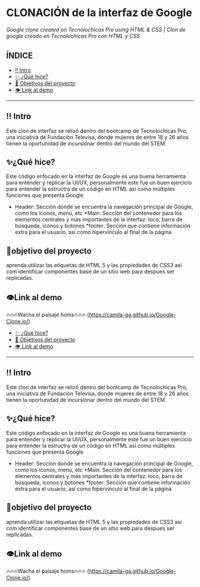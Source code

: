 
# CLONACIÓN de la interfaz de Google 
###### Google clone created on Tecnolochicas Pro using HTML &amp; CSS | Clon de google creado en Tecnolochicas Pro con HTML y CSS

## ÍNDICE 
* [‼ Intro](https://github.com/Camila-GA/Google-Clone.io/blob/main/README.md#-intro)
* [✨ ¿Qué hice?](https://github.com/Camila-GA/Google-Clone.io/blob/main/README.md#qu%C3%A9-hice)
* [🐠 Objetivos del proyecto](https://github.com/Camila-GA/Google-Clone.io/blob/main/README.md#objetivo-del-proyecto)
* [👁 Link al demo](https://github.com/Camila-GA/Google-Clone.io/blob/main/README.md#link-al-demo)

***

## ‼ Intro
   Este clon de interfaz se relizó dentro del bootcamp de Tecnolochicas Pro, una iniciativa de Fundación Televisa, donde mujeres de entre 18 y 26 años tienen la oportunidad de incursionar dentro del mundo del STEM. 

## ✨¿Qué hice?
Este código enfocado en la interfaz de Google es una buena herramienta para entender y replicar la UI/UX, personalmente este fue un buen ejercicio para entender la estructra de un código en HTML así como múltiples funciones que presenta Google

* Header: Sección donde se encuentra la navegación principal de Google, como los íconos, menú, etc
*Main: Sección del contenedor para los elementos centrales y más importantes de la interfaz: loco, barra de búsqueda, íconos y botones
*footer: Sección que contiene información extra para el usuario, así como hipervínculo al final de la página 

## 🐠objetivo del proyecto 
aprenda utilizar las etiquetas de HTML 5 y las propiedades de CSS3 asi com identificar componentes base de un sitio web para despues ser replicadas.

## 👁Link al demo
🔥🔥🔥Wacha el paisaje homs🔥🔥🔥
(https://camila-ga.github.io/Google-Clone.io/)
* [✨ ¿Qué hice?](https://github.com/Camila-GA/Google-Clone.io/blob/main/README.md#qu%C3%A9-hice)
* [🐠 Objetivos del proyecto](https://github.com/Camila-GA/Google-Clone.io/blob/main/README.md#objetivo-del-proyecto)
* [👁 Link al demo](https://github.com/Camila-GA/Google-Clone.io/blob/main/README.md#link-al-demo)

***

## ‼ Intro
   Este clon de interfaz se relizó dentro del bootcamp de Tecnolochicas Pro, una iniciativa de Fundación Televisa, donde mujeres de entre 18 y 26 años tienen la oportunidad de incursionar dentro del mundo del STEM. 

## ✨¿Qué hice?
Este código enfocado en la interfaz de Google es una buena herramienta para entender y replicar la UI/UX, personalmente este fue un buen ejercicio para entender la estructra de un código en HTML así como múltiples funciones que presenta Google

* Header: Sección donde se encuentra la navegación principal de Google, como los íconos, menú, etc
*Main: Sección del contenedor para los elementos centrales y más importantes de la interfaz: loco, barra de búsqueda, íconos y botones
*footer: Sección que contiene información extra para el usuario, así como hipervínculo al final de la página 

## 🐠objetivo del proyecto 
aprenda utilizar las etiquetas de HTML 5 y las propiedades de CSS3 asi com identificar componentes base de un sitio web para despues ser replicadas.

## 👁Link al demo
🔥🔥🔥Wacha el paisaje homs🔥🔥🔥
(https://camila-ga.github.io/Google-Clone.io/)
